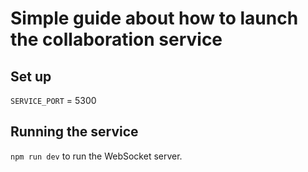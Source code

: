 # Simple guide about how to launch the collaboration service

## Set up

`SERVICE_PORT` = 5300

## Running the service

`npm run dev` to run the WebSocket server.
